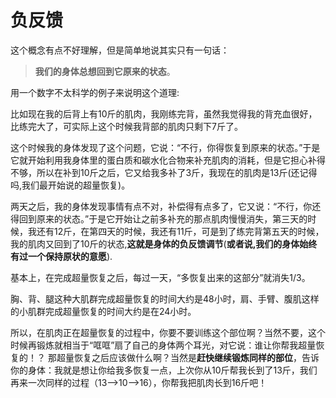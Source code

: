 # 负反馈

这个概念有点不好理解，但是简单地说其实只有一句话：

>  **我们的身体总想回到它原来的状态**。

用一个数字不太科学的例子来说明这个道理:

比如现在我的后背上有10斤的肌肉，我刚练完背，虽然我觉得我的背充血很好，比练完大了，可实际上这个时候我背部的肌肉只剩下7斤了。

这个时候我的身体发现了这个问题，它说：“不行，你得恢复到原来的状态。”于是它就开始利用我身体里的蛋白质和碳水化合物来补充肌肉的消耗，但是它担心补得不够，所以在补到10斤之后，它又给我多补了3斤，我现在的肌肉是13斤(还记得吗,我们最开始说的超量恢复)。

两天之后，我的身体发现事情有点不对，补偿得有点多了，它又说：“不行，你还得回到原来的状态。”于是它开始让之前多补充的那点肌肉慢慢消失，第三天的时候，我还有12斤，在第四天的时候，我还有11斤，可是到了练完背第五天的时候，我的肌肉又回到了10斤的状态,**这就是身体的负反馈调节**(**或者说,我们的身体始终有过一个保持原状的意愿**).

基本上，在完成超量恢复之后，每过一天，“多恢复出来的这部分”就消失1/3。

胸、背、腿这种大肌群完成超量恢复的时间大约是48小时，肩、手臂、腹肌这样的小肌群完成超量恢复的时间大约是在24小时。

所以，在肌肉正在超量恢复的过程中，你要不要训练这个部位啊？当然不要，这个时候再锻炼就相当于“哐哐”扇了自己的身体两个耳光，对它说：谁让你帮我超量恢复的！？
那超量恢复之后应该做什么啊？当然是**赶快继续锻炼同样的部位**，告诉你的身体：我就是想让你给我多恢复一点，上次你从10斤帮我长到了13斤，我们再来一次同样的过程（13-->10-->16），你帮我把肌肉长到16斤吧！